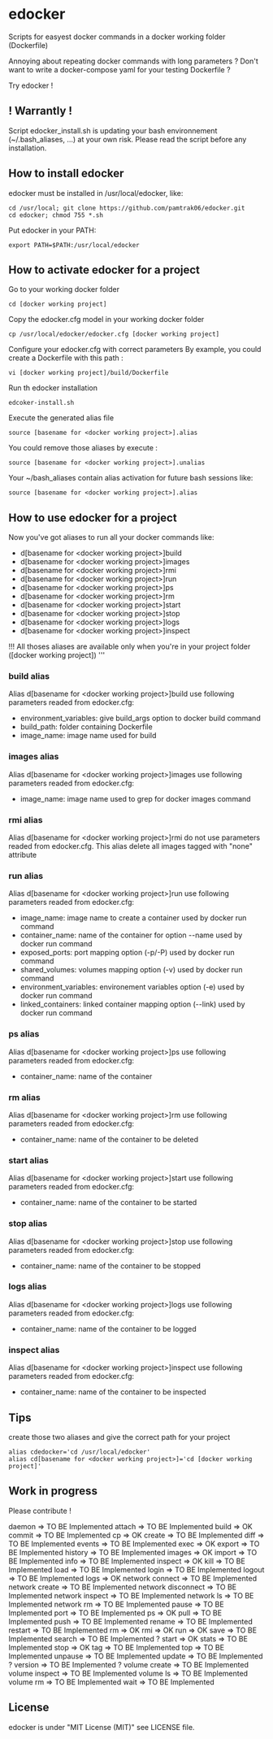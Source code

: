 # edocker
Scripts for easyest docker commands in a docker working folder (Dockerfile)

Annoying about repeating docker commands with long parameters ?
Don't want to write a docker-compose yaml for your testing Dockerfile ?

Try edocker !
## ! Warrantly !
Script edocker_install.sh is updating your bash environnement (~/.bash_aliases, ...) at your own risk.
Please read the script before any installation.

## How to install edocker
edocker must be installed in /usr/local/edocker, like:
```
cd /usr/local; git clone https://github.com/pamtrak06/edocker.git
cd edocker; chmod 755 *.sh
```

Put edocker in your PATH:
```
export PATH=$PATH:/usr/local/edocker
```

## How to activate edocker for a project
Go to your working docker folder
```
cd [docker working project]
```
Copy the edocker.cfg model in your working docker folder
```
cp /usr/local/edocker/edocker.cfg [docker working project] 
```
Configure your edocker.cfg with correct parameters
By example, you could create a Dockerfile with this path :
```
vi [docker working project]/build/Dockerfile
```
Run th edocker installation
```
edcoker-install.sh
```
Execute the generated alias file
```
source [basename for <docker working project>].alias
```
You could remove those aliases by execute :
```
source [basename for <docker working project>].unalias
```
Your ~/bash_aliases contain alias activation for future bash sessions like:
```
source [basename for <docker working project>].alias
```

## How to use edocker for a project
Now you've got aliases to run all your docker commands like:
- d[basename for \<docker working project\>]build
- d[basename for \<docker working project\>]images
- d[basename for \<docker working project\>]rmi
- d[basename for \<docker working project\>]run
- d[basename for \<docker working project\>]ps
- d[basename for \<docker working project\>]rm
- d[basename for \<docker working project\>]start
- d[basename for \<docker working project\>]stop
- d[basename for \<docker working project\>]logs
- d[basename for \<docker working project\>]inspect

!!! All thoses aliases are available only when you're in your project folder ([docker working project]) '''

### build alias
Alias d[basename for \<docker working project\>]build use following parameters readed from edocker.cfg:
- environment_variables: give build_args option to docker build command 
- build_path: folder containing Dockerfile
- image_name: image name used for build

### images alias
Alias d[basename for \<docker working project\>]images use following parameters readed from edocker.cfg:
- image_name: image name used to grep for docker images command 

### rmi alias
Alias d[basename for \<docker working project\>]rmi do not use parameters readed from edocker.cfg.
This alias delete all images tagged with "none" attribute

### run alias
Alias d[basename for \<docker working project\>]run use following parameters readed from edocker.cfg:
- image_name: image name to create a container used by docker run command
- container_name: name of the container for option --name used by docker run command
- exposed_ports: port mapping option (-p/-P) used by docker run command
- shared_volumes: volumes mapping option (-v) used by docker run command
- environment_variables: environement variables option (-e) used by docker run command
- linked_containers: linked container mapping option (--link) used by docker run command

### ps alias
Alias d[basename for \<docker working project\>]ps use following parameters readed from edocker.cfg:
- container_name: name of the container

### rm alias
Alias d[basename for \<docker working project\>]rm use following parameters readed from edocker.cfg:
- container_name: name of the container to be deleted

### start alias
Alias d[basename for \<docker working project\>]start use following parameters readed from edocker.cfg:
- container_name: name of the container to be started
 
### stop alias
Alias d[basename for \<docker working project\>]stop use following parameters readed from edocker.cfg:
- container_name: name of the container to be stopped

### logs alias
Alias d[basename for \<docker working project\>]logs use following parameters readed from edocker.cfg:
- container_name: name of the container to be logged 

### inspect alias
Alias d[basename for \<docker working project\>]inspect use following parameters readed from edocker.cfg:
- container_name: name of the container to be inspected 

## Tips
create those two aliases and give the correct path for your project
```
alias cdedocker='cd /usr/local/edocker'
alias cd[basename for <docker working project>]='cd [docker working project]'
```
## Work in progress
Please contribute !

daemon               => TO BE Implemented
attach               => TO BE Implemented
build                => OK
commit               => TO BE Implemented
cp                   => OK
create               => TO BE Implemented
diff                 => TO BE Implemented
events               => TO BE Implemented
exec                 => OK
export               => TO BE Implemented
history              => TO BE Implemented
images               => OK
import               => TO BE Implemented
info                 => TO BE Implemented
inspect              => OK
kill                 => TO BE Implemented
load                 => TO BE Implemented
login                => TO BE Implemented
logout               => TO BE Implemented
logs                 => OK
network connect      => TO BE Implemented
network create       => TO BE Implemented
network disconnect   => TO BE Implemented
network inspect      => TO BE Implemented
network ls           => TO BE Implemented
network rm           => TO BE Implemented
pause                => TO BE Implemented
port                 => TO BE Implemented
ps                   => OK
pull                 => TO BE Implemented
push                 => TO BE Implemented
rename               => TO BE Implemented
restart              => TO BE Implemented
rm                   => OK
rmi                  => OK
run                  => OK
save                 => TO BE Implemented
search               => TO BE Implemented ?
start                => OK
stats                => TO BE Implemented
stop                 => OK
tag                  => TO BE Implemented
top                  => TO BE Implemented
unpause              => TO BE Implemented
update               => TO BE Implemented ?
version              => TO BE Implemented ?
volume create        => TO BE Implemented
volume inspect       => TO BE Implemented
volume ls            => TO BE Implemented
volume rm            => TO BE Implemented
wait                 => TO BE Implemented

## License
edocker is under  "MIT License (MIT)" see LICENSE file.
